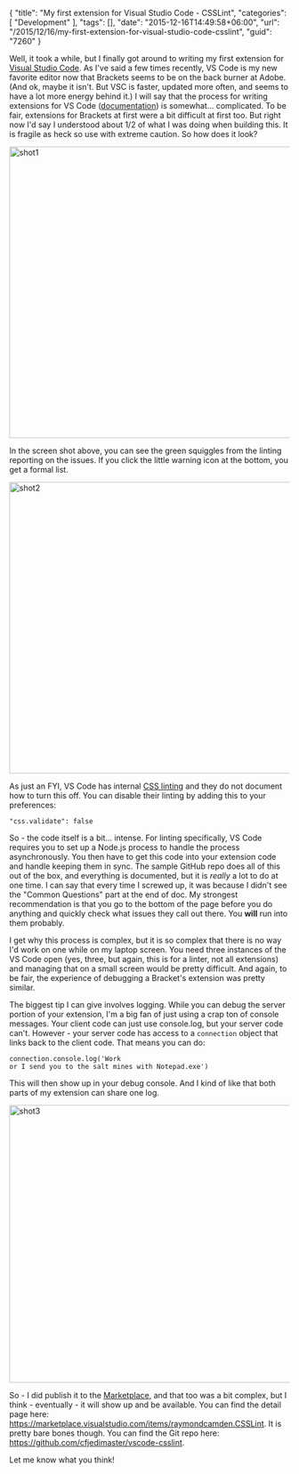 {
	"title": "My first extension for Visual Studio Code - CSSLint",
	"categories": [
		"Development"
	],
	"tags": [],
	"date": "2015-12-16T14:49:58+06:00",
	"url": "/2015/12/16/my-first-extension-for-visual-studio-code-csslint",
	"guid": "7260"
}

Well, it took a while, but I finally got around to writing my first extension for <a href="http://code.visualstudio.com">Visual Studio Code</a>. As I've said a few times recently, VS Code is my new favorite editor now that Brackets seems to be on the back burner at Adobe. (And ok, maybe it isn't. But VSC is faster, updated more often, and seems to have a lot more energy behind it.) I will say that the process for writing extensions for VS Code (<a href="https://code.visualstudio.com/docs/extensions/overview">documentation</a>) is somewhat... complicated. To be fair, extensions for Brackets at first were a bit difficult at first too. But right now I'd say I understood about 1/2 of what I was doing when building this. It is fragile as heck so use with extreme caution. So how does it look?

<!--more-->

<img src="http://static.raymondcamden.com/images/wp-content/uploads/2015/12/shot1-2.png" alt="shot1" width="750" height="524" class="aligncenter size-full wp-image-7261" />

In the screen shot above, you can see the green squiggles from the linting reporting on the issues. If you click the little warning icon at the bottom, you get a formal list.

<img src="http://static.raymondcamden.com/images/wp-content/uploads/2015/12/shot2-3.png" alt="shot2" width="750" height="524" class="aligncenter size-full wp-image-7263" />

As just an FYI, VS Code has internal <a href="https://code.visualstudio.com/docs/languages/css#_syntax-verification-linting">CSS linting</a> and they do not document how to turn this off. You can disable their linting by adding this to your preferences:

<pre><code class="language-javascript">"css.validate": false</code></pre>

So - the code itself is a bit... intense. For linting specifically, VS Code requires you to set up a Node.js process to handle the process asynchronously. You then have to get this code into your extension code and handle keeping them in sync. The sample GitHub repo does all of this out of the box, and everything is documented, but it is <i>really</i> a lot to do at one time. I can say that every time I screwed up, it was because I didn't see the "Common Questions" part at the end of doc. My strongest recommendation is that you go to the bottom of the page before you do anything and quickly check what issues they call out there. You <strong>will</strong> run into them probably. 

I get why this process is complex, but it is so complex that there is no way I'd work on one while on my laptop screen. You need three instances of the VS Code open (yes, three, but again, this is for a linter, not all extensions) and managing that on a small screen would be pretty difficult. And again, to be fair, the experience of debugging a Bracket's extension was pretty similar. 

The biggest tip I can give involves logging. While you can debug the server portion of your extension, I'm a big fan of just using a crap ton of console messages. Your client code can just use console.log, but your server code can't. However - your server code has access to a <code>connection</code> object that links back to the client code. That means you can do:

<cpre><code class="language-javascript">connection.console.log('Work or I send you to the salt mines with Notepad.exe')</code></pre>

This will then show up in your debug console. And I kind of like that both parts of my extension can share one log.

<img src="http://static.raymondcamden.com/images/wp-content/uploads/2015/12/shot3-1.png" alt="shot3" width="750" height="499" class="aligncenter size-full wp-image-7264" />

So - I did publish it to the <a href="https://marketplace.visualstudio.com/#VSCode">Marketplace</a>, and that too was a bit complex, but I think - eventually - it will show up and be available. You can find the detail page here: <a href="https://marketplace.visualstudio.com/items/raymondcamden.CSSLint">https://marketplace.visualstudio.com/items/raymondcamden.CSSLint</a>. It is pretty bare bones though. You can find the Git repo here: <a href="https://github.com/cfjedimaster/vscode-csslint">https://github.com/cfjedimaster/vscode-csslint</a>.

Let me know what you think!